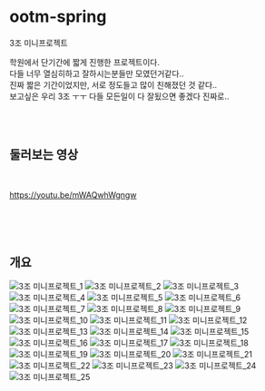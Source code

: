 # ootm-spring
3조 미니프로젝트 

학원에서 단기간에 짧게 진행한 프로젝트이다.<br>
다들 너무 열심히하고 잘하시는분들만 모였던거같다..<br>
진짜 짧은 기간이었지만, 서로 정도들고 많이 친해졌던 것 같다..<br>
보고싶은 우리 3조 ㅜㅜ 다들 모든일이 다 잘됬으면 좋겠다 진짜로..<br>

<br><br>

## 둘러보는 영상

<br>

https://youtu.be/mWAQwhWgngw

<br>
<br><br>

## 개요

![3조 미니프로젝트_1](https://github.com/parkjunhoo/ootm-spring/assets/56852562/cb18841e-2bc4-4edf-99df-ea8008238cf4)
![3조 미니프로젝트_2](https://github.com/parkjunhoo/ootm-spring/assets/56852562/46eb58fa-a0b1-440a-90cc-2af30be38bf5)
![3조 미니프로젝트_3](https://github.com/parkjunhoo/ootm-spring/assets/56852562/cfa76e24-10b1-4ff7-91aa-ad7363d838fc)
![3조 미니프로젝트_4](https://github.com/parkjunhoo/ootm-spring/assets/56852562/d589fca8-ebe9-4126-a84a-633831b2543d)
![3조 미니프로젝트_5](https://github.com/parkjunhoo/ootm-spring/assets/56852562/c3343291-91ab-47e8-be9b-9f222f9e1666)
![3조 미니프로젝트_6](https://github.com/parkjunhoo/ootm-spring/assets/56852562/7a46f823-8e4a-4f65-9908-b3b6add07d1c)
![3조 미니프로젝트_7](https://github.com/parkjunhoo/ootm-spring/assets/56852562/ef155de0-25c5-402e-b64b-a80e359725e9)
![3조 미니프로젝트_8](https://github.com/parkjunhoo/ootm-spring/assets/56852562/35cbe139-e33b-423b-a9ac-5cd311a8f0d8)
![3조 미니프로젝트_9](https://github.com/parkjunhoo/ootm-spring/assets/56852562/f2fe47a4-2de2-435f-b421-ab51970faa70)
![3조 미니프로젝트_10](https://github.com/parkjunhoo/ootm-spring/assets/56852562/68604595-6a75-49e1-a954-a40258d06b4b)
![3조 미니프로젝트_11](https://github.com/parkjunhoo/ootm-spring/assets/56852562/f8bfb969-d295-4f3e-844e-a3c9f981d937)
![3조 미니프로젝트_12](https://github.com/parkjunhoo/ootm-spring/assets/56852562/5ebd044e-037c-428f-af31-fdc4b9d5fe2b)
![3조 미니프로젝트_13](https://github.com/parkjunhoo/ootm-spring/assets/56852562/a26e9278-a8c8-43a4-9f0f-9e44533998b6)
![3조 미니프로젝트_14](https://github.com/parkjunhoo/ootm-spring/assets/56852562/a5ee0b6c-69e1-438d-b187-b1f7653e4bd7)
![3조 미니프로젝트_15](https://github.com/parkjunhoo/ootm-spring/assets/56852562/6527d9d9-eb74-4a4b-9bfa-6e6548699fe6)
![3조 미니프로젝트_16](https://github.com/parkjunhoo/ootm-spring/assets/56852562/a4acce10-8d16-411c-80ed-a56157ff2eee)
![3조 미니프로젝트_17](https://github.com/parkjunhoo/ootm-spring/assets/56852562/0cef49ed-aa05-4379-921d-80a0788fd729)
![3조 미니프로젝트_18](https://github.com/parkjunhoo/ootm-spring/assets/56852562/a96cbf76-ac77-4069-b8bb-bdb258c6a031)
![3조 미니프로젝트_19](https://github.com/parkjunhoo/ootm-spring/assets/56852562/728680d6-5332-4163-a6d7-86de90d7673e)
![3조 미니프로젝트_20](https://github.com/parkjunhoo/ootm-spring/assets/56852562/c0f1db2a-f30b-4dc4-bb43-f6d43fd1dd5f)
![3조 미니프로젝트_21](https://github.com/parkjunhoo/ootm-spring/assets/56852562/fd3f9987-6e7b-41c7-a3e0-ba1b3ac7e1b5)
![3조 미니프로젝트_22](https://github.com/parkjunhoo/ootm-spring/assets/56852562/56d7e1e4-ba76-473e-a05b-9c343e0581aa)
![3조 미니프로젝트_23](https://github.com/parkjunhoo/ootm-spring/assets/56852562/8c07f97e-d08e-46a1-856b-44d8b11791a6)
![3조 미니프로젝트_24](https://github.com/parkjunhoo/ootm-spring/assets/56852562/d6197964-2cba-401d-9a7c-b7e8003ef841)
![3조 미니프로젝트_25](https://github.com/parkjunhoo/ootm-spring/assets/56852562/27fc8f86-d021-4ad8-951e-5e094ee649a5)
